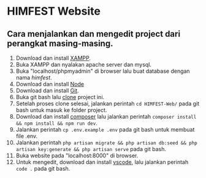 # HIMFEST Website

## Cara menjalankan dan mengedit project dari perangkat masing-masing.

1. Download dan install [XAMPP](https://www.apachefriends.org/xampp-files/8.0.3/xampp-windows-x64-8.0.3-0-VS16-installer.exe).
2. Buka XAMPP dan nyalakan apache server dan mysql.
3. Buka "localhost/phpmyadmin" di browser lalu buat database dengan nama _himfest_.
4. Download dan install [Node](https://nodejs.org/dist/v14.16.0/node-v14.16.0-x64.msi)
5. Download dan install [Git](https://git-scm.com/download/win).
6. Buka git bash lalu [clone](https://medium.com/@sarascahya/cara-clone-sebuah-repository-di-github-aa633c3260aa) project ini.
7. Setelah proses clone selesai, jalankan perintah `cd HIMFEST-Web/` pada git bash untuk masuk ke folder project.
8. Download dan install [composer](https://getcomposer.org/Composer-Setup.exe) lalu jalankan perintah `composer install && npm install && npm run dev`.
9. Jalankan perintah `cp .env.example .env` pada git bash untuk membuat file .env.
10. Jalankan perintah `php artisan migrate && php artisan db:seed && php artisan key:generate && php artisan serve` pada git bash.
11. Buka website pada "localhost:8000" di browser.
12. Untuk mengedit, download dan install [vscode](https://code.visualstudio.com/download), lalu jalankan perintah `code .` pada git bash.
